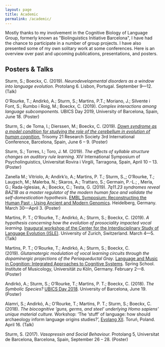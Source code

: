 ```yaml
---
layout: page
title: Academic
permalink: /academic/
---
```


Mostly thanks to my involvement in the Cognitive Biology of Language Group, formerly known as "Biolinguistics Initiative Barcelona", I have had the chance to participate in a number of group projects. I have also presented some of my own solitary work at some conferences. Here is an overview over past and upcoming publications, presentations, and posters. 

<h2>Posters & Talks</h2>
Sturm, S.; Boeckx, C. (2019). <em>Neurodevelopmental disorders as a window into language evolution</em>. Protolang 6. Lisbon, Portugal. September 9—12. (Talk)

O'Rourke, T.; Andirkó, A.; Sturm, S.; Martins, P.T.; Moriano, J.; Silvente i Font, S.; Rumbo i Roig, M.; Boeckx, C. (2019). <em>Complex interactions among language subcomponents.</em> UBICS Day 2019, University of Barcelona, Spain, June 18. (Poster)

Sturm, S.; de Toma, I.; Dierssen, M.; Boeckx, C. (2019). <a href="https://stefaniesturm.github.io/cerebellum_poster/" target="_blank" rel="noopener noreferrer"><em>Down syndrome as a model condition for studying the role of the cerebellum in evolution of human cognition.</em></a> Trisomy 21 Research Society 3rd International Conference, Barcelona, Spain, June 6 – 9. (Poster)

Sturm, S.; Torres, I.; Toro, J. M. (2019). <em>The effects of syllable structure changes on auditory rule learning.</em> XIV International Symposium of Psycholinguistics, Universitat Rovira i Virgili, Tarragona, Spain, April 10 – 13. (Poster)

Zanella M.; Vitriolo, A; Andirk’o, A.; Martins, P. T.; Sturm, S.,; O’Rourke, T.; Laugsch, M.; Malerba, N.; Skaros, A.; Trattaro, S.; Germain, P.-L.; , Merla, G.; Rada-Iglesias, A.; Boeckx, C.; Testa, G. (2019). <em>7q11.23 syndromes reveal BAZ1B as a master regulator of the modern human face and validate the self-domestication hypothesis</em>. <a href="https://www.embo-embl-symposia.org/symposia/2019/EES19-02/index.html" target="_blank" rel="noopener noreferrer">EMBL Symposium: Reconstructing the Human Past - Using Ancient and Modern Genomics</a>. Heidelberg, Germany. March 30—April 3. (Poster)

Martins, P. T.; O’Rourke, T.; Andirkó, A.; Sturm, S.; Boeckx, C. (2019). <em>A hypothesis concerning how the evolution of prosociality impacted vocal learning.</em> <a href="https://www.comparativelinguistics.uzh.ch/en/events/ISLE-inaugural-workshop.html" target="_blank" rel="noopener noreferrer">Inaugural workshop of the Center for the Interdisciplinary Study of Language Evolution (ISLE)</a>. University of Zurich, Switzerland. March 4—5. (Talk)

Martins, P. T.; O’Rourke, T.; Andirkó, A.; Sturm, S.; Boeckx, C. (2019). <em>Glutamatergic modulation of vocal learning circuits through the dopaminergic projections of the Periaqueductal Gray</em>. <a href="http://musikwissenschaft.phil-fak.uni-koeln.de/38531.html?&L=1" target="_blank" rel="noopener noreferrer">Language and Music in Cognition: Integrated Approaches to Cognitive Systems</a>. Spring School. Institute of Musicology, Universität zu Köln, Germany. February 2—8. (Poster)

Andirkó, A.; Sturm, S.; O’Rourke, T.; Martins, P. T.; Boeckx, C. (2018). <em>The Symbolic Species?</em> <a href="http://ubics.ub.edu/days2018/" target="_blank" rel="noopener noreferrer">UBICS Day 2018</a>. University of Barcelona, June 19. (Poster)

Alamri, S.; Andirkó, A.; O’Rourke, T.; Martins, P. T.; Sturm, S.; Boeckx, C. (2018). <em>The biocognitive ‘guns, germs, and steel’ underlying Homo sapiens’ unique material culture.</em> Workshop: ‘The ‘stuff’ of language: how should archaeology inform language origins studies?’, <a href="https://evolang.cles.umk.pl/" target="_blank" rel="noopener noreferrer">Evolang XII</a>. Toruń, Poland. April 16. (Talk)

Sturm, S. (2017). <em>Vasopressin and Social Behaviour. </em>Protolang 5, Universitat de Barcelona, Barcelona, Spain, September 26 – 28. (Poster)
